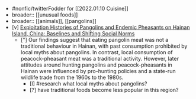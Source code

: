 - #nonfic/twitterFodder for [[2022.01.10 Cuisine]] 
- broader:: [[unusual foods]]
- broader:: [[animals]], [[pangolins]]
- [v] [Exploitation Histories of Pangolins and Endemic Pheasants on Hainan Island, China: Baselines and Shifting Social Norms](https://doi.org/10.3389/fevo.2021.608057)
	- ["] Our findings suggest that eating pangolin meat was not a traditional behaviour in Hainan, with past consumption prohibited by local myths about pangolins. In contrast, local consumption of peacock-pheasant meat was a traditional activity. However, later attitudes around hunting pangolins and peacock-pheasants in Hainan were influenced by pro-hunting policies and a state-run wildlife trade from the 1960s to the 1980s. 
		- [I] #research  what local myths about pangolins? 
		- [?] have traditional foods become less popular in this region? 
